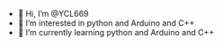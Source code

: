 - 👋 Hi, I’m @YCL669
- 👀 I’m interested in python and Arduino and C++
- 🌱 I’m currently learning python and Arduino and C++
<!---
YCL669/YCL669 is a ✨ special ✨ repository because its `README.md` (this file) appears on your GitHub profile.
You can click the Preview link to take a look at your changes.
--->
